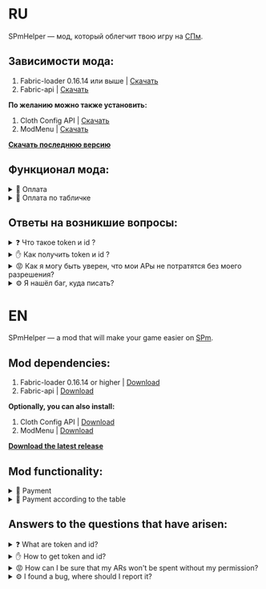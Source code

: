 # RU 
SPmHelper — мод, который облегчит твою игру на [СПм](https://spworlds.ru).
## Зависимости мода:
1. Fabric-loader 0.16.14 или выше | [Скачать](https://fabricmc.net/use/installer/)
2. Fabric-api | [Скачать](https://modrinth.com/mod/fabric-api)

**По желанию можно также установить:**
1. Cloth Config API | [Скачать](https://modrinth.com/mod/cloth-config)
2. ModMenu | [Скачать](https://modrinth.com/mod/modmenu)

**[Скачать последнюю версию](https://github.com/Zadudoder/SPmHelper/releases/tag/v0.1.0)**

## Функционал мода:
<details>
<summary> <a name="payment"> </a> 💸 Оплата </summary>

**Чтобы оплатить, вам нужно:**
1. Зайти в любой мир или на любой сервер.
2. Прописать команду /spmhelper <token> <id> | [Что такое token и id](#my-custom-anchor-point) и [как их получить](#get-token-and-id).
3. Открыть меню оплаты, по умолчанию на «P».
4. Вбить нужные данные в поля:

    4.1. Номер карты, на которую вы хотите совершить перевод.
    
    4.2. Сумма, которую вы хотите перевести. От 1 до 10000 АР.

    4.3. Комментарий. Комментарий в итоге будет содержать: `Ваш никнейм: Ваш комментарий`. Учтите, что комментарий может быть **максимум 32 символа**, с учётом длины вашего никнейма и ": ".
5. Нажать кнопку «Перевести».

![ScreenShotOfPayScreen](blob:https://yapx.ru/a20b593b-1e4c-49db-8872-17d59243ddf3)
</details>

<details>
<summary>🚩 Оплата по табличке </summary>

**Чтобы создать оплату по табличке, вам нужно:**
1. Установить любую табличку на сервере СПм
2. Написать на табличке следующий текст:

    2.1. #SPmHPay | Обозначение таблички.

    2.2. 00001 | Карта, на которую будет совершён перевод.
 
    2.3. 64 АР | Сумма АР, от 1 до 10000. "АР" писать не обязательно, можно только число.

    2.4. Комментарий | Что будет написано при отправке платежа.

3. Заламинировать табличку пчелиной сотой.
НЕ РАБОТАЕТ НА СЕРВЕРАХ, СЛЕДИТЕ ЗА ОБНОВЛЕНИЯМИ

> **Оплата будет производится, когда вы нажимаете правой кнопкой мыши по табличке, а после подтверждаете платёж в открывшемся экране.**
</details>

## Ответы на возникшие вопросы:
<details>
<summary> <a name="token-and-id"> </a>❓ Что такое token и id ? </summary>

> Token и id это уникальные данные от вашей карты на СПворлдс. С помощью них мод получает доступ к вашей карте для оплаты. [Как их получить?](#get-token-and-id)

> Но если вы кому либо покажите или передадите свой токен и айди, то человек может воспользоваться этим и снять все АРы с вашей карты. [А если вы попытаетесь снять ары с моей карты?](#leave-my-money)

</details>

<details>
<summary> <a name="get-token-and-id"> </a>✋ Как получить token и id ? </summary>

**Как получить Token и id:**
1. Войдите на сервер СПм в майнкрафте.
2. Перейдите на [сайт](https://spworlds.ru) и зарегистрируйтесь через дискорд.
3. Перейдите во вкладку [«Кошелёк»](https://spworlds.ru/spm/wallet).
4. Выберете нужную карту и нажмите на первую эконку стрелочки «Поделиться».
5. Нажмите «Сгенерировать новый API токен» -> «Далее» -> «Сгенерировать».
6. В чате игры вы увидите token и id, который уже в дальнейшем вы должны вставить в команду /spmhelper или в конфигурацию мода с помощью ModMenu.
>После успешного заполнения или выполнения команды, вам будет доступна [оплата](#payment) внутри игры.

</details>

<details>
<summary> <a name="leave-my-money"> </a>😡 Как я могу быть уверен, что мои АРы не потратятся без моего разрешения? </summary>

> Ваши данные, а именно Token и id вашей карты, хранятся исключительно на вашем компьютере в папке ./config/spmhelper и нигде больше, кроме сайта СПм.

</details>

<details>
<summary> <a name="spmhelperbot"> </a>⚙️ Я нашёл баг, куда писать? </summary>

> Напишите нашему телеграм боту для тех поддержки - https://t.me/SPmHelperBOT 

</details>


# EN
SPmHelper — a mod that will make your game easier on [SPm](https://spworlds.ru).
## Mod dependencies:
1. Fabric-loader 0.16.14 or higher | [Download](https://fabricmc.net/use/installer/)
2. Fabric-api | [Download](https://modrinth.com/mod/fabric-api)

**Optionally, you can also install:**
1. Cloth Config API | [Download](https://modrinth.com/mod/cloth-config)
2. ModMenu | [Download](https://modrinth.com/mod/modmenu)

**[Download the latest release](https://github.com/Zadudoder/SPmHelper/releases/tag/v0.1.0)**

## Mod functionality:
<details> 
<summary> <a name="payment"> </a> 💸 Payment </summary>

**To make a payment, you need to:**
1. Enter any world or server.
2. Enter the command /spmhelper <token> <id> | [What are token and id](#my-custom-anchor-point) and [how to get them](#get-token-and-id).
3. Open the payment menu, defaulting to "P".
4. Enter the required data in the fields:

    4.1. The card number to which you want to make the transfer.

    4.2. The amount you want to transfer. From 1 to 10000 AR.

    4.3. Comment. The comment will ultimately contain: `Your nickname: Your comment`. Keep in mind that the comment can be **a maximum of 32 characters**, including the length of your nickname and ": ".
5. Click the "Transfer " button.

![ScreenShotOfPayScreen](blob:https://yapx.ru/a20b593b-1e4c-49db-8872-17d59243ddf3)
</details>

<details> 
<summary>🚩 Payment according to the table </summary>

**To create a payment based on the table, you need:**
1. Install any table on the SPb server
2. Write the following text on the sign:

2.1. #SPmHPay | Sign designation.

2.2. 00001 | Card to which the transfer will be made.

2.3. 64 AR | AR amount, from 1 to 10000. "AR" is not necessary, just the number is fine.

2.4. Comment | What will be written when sending the payment.

3. Laminate the honeycomb plaque.
DOES NOT WORK ON SERVERS, STAY TUNED

Payment will be processed when you right-click on the table and then confirm the payment on the opened screen. Payment will be processed when you right-click on the table and then confirm the payment on the opened screen.
</details>

## Answers to the questions that have arisen:
<details> 
<summary> <a name="token-and-id"> </a>❓ What are token and id? </summary>

> Token and id are unique data from your card on SPworlds. With them, the mod gains access to your card for payment. [How to get them?](#get-token-and-id)

But if you show or share your token and ID with someone, that person can take advantage of it and withdraw all the ARs from your card. [What if you try to withdraw ARs from my card?](#leave-my-money)

</details>

<details> 
<summary> <a name="get-token-and-id"> </a>✋ How to get token and id? </summary>

**How to get Token and id:**
1. Log into the SPb server in Minecraft.
2. Go to the [website](https://spworlds.ru) and register through Discord.
3. Go to the [«Wallet»](https://spworlds.ru/spm/wallet) tab.
4. Select the desired card and click on the first arrow icon "Share".
5. Click "Generate new API token" -> "Next" -> "Generate".
6. In the game chat, you will see the token and id, which you will then need to insert into the /spmhelper command or into the mod configuration using ModMenu.
> After successfully completing or executing the command, you will have access to [payment](#payment) within the game.

</details>

<details> 
<summary> <a name="leave-my-money"> </a>😡 How can I be sure that my ARs won't be spent without my permission? </summary>

Your data, specifically the Token and the ID of your card, are stored exclusively on your computer in the ./config/spmhelper folder and nowhere else, except on the SPm website.

</details>

<details> 
<summary> ⚙️ I found a bug, where should I report it? </summary>

> Write to our Telegram bot for tech support - https://t.me/SPmHelperBOT

</details>
